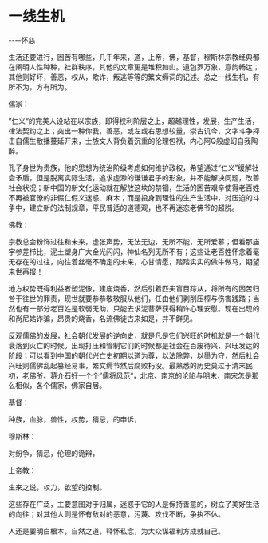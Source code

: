 一线生机
=====================================

----怀慈

生活还要进行，困苦有哪些，几千年来，道，上帝，佛，基督，穆斯林宗教经典都在阐明人性种种，社群秩序，其他的文章更是堆积如山。道包罗万象，意韵畅达；其他则好坏，善恶，权从，欺诈，叛逃等等的繁文缛词的记述。总之一线生机，有所不为，方有所为。

儒家：

”仁义“的完美人设站在以宗族，即得权利阶层之上，超越理性，发展，生产生活，律法契约之上；突出一种你我，善恶，或左或右思想较量，崇古讥今，文字斗争抨击自儒生散播蔓延开来，士族文人背负着沉重的伦理包袱，内心阿Q般虚幻自我陶醉。

孔子身世为贵族，他的思想为统治阶级考虑如何维护政权，希望通过“仁义”缓解社会矛盾，但是脱离实际生活，追求虚渺的谦谦君子的形象，并不能解决问题，改善社会状况；新中国的新文化运动就在解放这块的禁锢，生活的困苦艰辛使得老百姓不再被官僚的非假仁假义迷惑、麻木；而是投身到理性的生产生活中，对压迫的斗争中，建立新的法制规章，平民普适的道德观，也不再迷恋老佛爷的超脱。

佛教：

宗教总会粉饰过往和未来，虚张声势，无法无边，无所不能，无所爱慕；但看那庙宇参差栉比，泥土塑身广大金光闪闪，神仙名列无所不有；这些让老百姓怀念着毫无存在的过往，向往着丝毫不确定的未来，心甘情愿，踏踏实实的做牛做马，期望来世再报！

地方权势既得利益者塑泥像，建庙烧香，然后引着匹夫盲目踪从，将所有的困苦归咎于往世的罪责，现世就要恭恭敬敬服从他们，任由他们剥削压榨与伤害践踏；当然也有一部分老百姓是软弱无助，只能去求泥菩萨获得稍许心理安慰。现在出现的和尚尼姑诈骗，昂贵的烧香，名流佛徒古来如是，并不鲜见。

反观儒佛的发展，社会朝代发展的逆向史，就是凡是它们兴旺的时机就是一个朝代衰落到灭亡的时候。出现打压和管制它们的时候都是社会在百废待兴，兴旺发达的阶段；可以看到中国的朝代兴亡史初期以道为尊，以法除弊，以墨为守，然后社会兴旺则儒佛乱起篡经易事，繁文缛节然后腐败朽没。最熟悉的历史莫过于清末民初，老佛爷、蒋介石好一个个”儒将风范“，北京、南京的沦陷与明末，南宋怎是那么相似，各个儒家，佛家自居。

  


  


基督：

种族，血脉，兽性，权势，猜忌，的申诉，

穆斯林：

对纷争，猜忌，伦理的诡辩，

上帝教：

生来之说，权力，欲望的控制。

这些存在广泛，主要意图对于归属，迷惑于它的人是保持善意的，树立了美好生活的向往；对其他人则是怀有敌对的恶意，污蔑、攻伐不断，争执不休。

人还是要明白根本，自然之道，释怀私念，为大众谋福利方成就自己。


